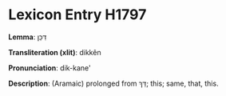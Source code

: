 # Lexicon Entry H1797

**Lemma**: דִּכֵּן

**Transliteration (xlit)**: dikkên

**Pronunciation**: dik-kane'

**Description**:
(Aramaic) prolonged from דֵּךְ; this; same, that, this.
